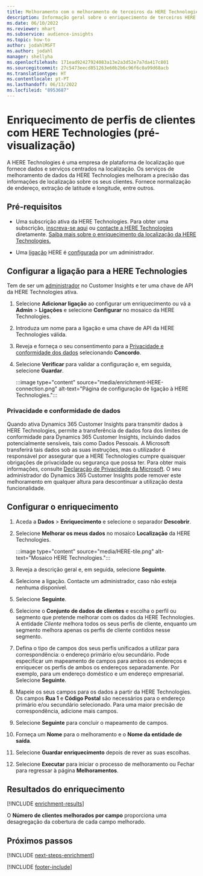 ```yaml
---
title: Melhoramento com o melhoramento de terceiros da HERE Technologies
description: Informação geral sobre o enriquecimento de terceiros HERE Technologies.
ms.date: 06/10/2022
ms.reviewer: mhart
ms.subservice: audience-insights
ms.topic: how-to
author: jodahlMSFT
ms.author: jodahl
manager: shellyha
ms.openlocfilehash: 171ead92427924083a13e2a3d52e7a7da417c801
ms.sourcegitcommit: 27c5473eecd851263e60b2b6c96f6c0a99d68acb
ms.translationtype: HT
ms.contentlocale: pt-PT
ms.lasthandoff: 06/13/2022
ms.locfileid: "8953687"
---
```

# <a name="enrichment-of-customer-profiles-with-here-technologies-preview"></a>Enriquecimento de perfis de clientes com HERE Technologies (pré-visualização)

A HERE Technologies é uma empresa de plataforma de localização que fornece dados e serviços centrados na localização. Os serviços de melhoramento de dados da HERE Technologies melhoram a precisão das informações de localização sobre os seus clientes. Fornece normalização de endereço, extração de latitude e longitude, entre outros.

## <a name="prerequisites"></a>Pré-requisitos

- Uma subscrição ativa da HERE Technologies. Para obter uma subscrição, [inscreva-se aqui](https://developer.here.com/sign-up?utm_medium=referral&utm_source=Microsoft-Dynamics-CI&create=Freemium-Basic) ou [contacte a HERE Technologies](https://developer.here.com/help?utm_medium=referral&utm_source=Microsoft-Dynamics-CI#how-can-we-help-you) diretamente. [Saiba mais sobre o enriquecimento da localização da HERE Technologies.](https://developer.here.com/location-enrichment?cid=Dev-MicrosoftDynamics-DB-0-Dev-&utm_source=MicrosoftDynamics&utm_medium=referral&utm_campaign=Online_Dev_ReferralMicrosoft)

- Uma [ligação](connections.md) HERE é [configurada](#configure-the-connection-for-here-technologies) por um administrador.

## <a name="configure-the-connection-for-here-technologies"></a>Configurar a ligação para a HERE Technologies

Tem de ser um [administrador](permissions.md#admin) no Customer Insights e ter uma chave de API da HERE Technologies ativa.

1. Selecione **Adicionar ligação** ao configurar um enriquecimento ou vá a **Admin** > **Ligações** e selecione **Configurar** no mosaico da HERE Technologies.

1. Introduza um nome para a ligação e uma chave de API da HERE Technologies válida.

1. Reveja e forneça o seu consentimento para a [Privacidade e conformidade dos dados](#data-privacy-and-compliance) selecionando **Concordo**.

1. Selecione **Verificar** para validar a configuração e, em seguida, selecione **Guardar**.

   :::image type="content" source="media/enrichment-HERE-connection.png" alt-text="Página de configuração de ligação à HERE Technologies.":::

### <a name="data-privacy-and-compliance"></a>Privacidade e conformidade de dados

Quando ativa Dynamics 365 Customer Insights para transmitir dados à HERE Technologies, permite a transferência de dados fora dos limites de conformidade para Dynamics 365 Customer Insights, incluindo dados potencialmente sensíveis, tais como Dados Pessoais. A Microsoft transferirá tais dados sob as suas instruções, mas o utilizador é responsável por assegurar que a HERE Technologies cumpre quaisquer obrigações de privacidade ou segurança que possa ter. Para obter mais informações, consulte [Declaração de Privacidade da Microsoft](https://go.microsoft.com/fwlink/?linkid=396732).
O seu administrador do Dynamics 365 Customer Insights pode remover este melhoramento em qualquer altura para descontinuar a utilização desta funcionalidade.

## <a name="configure-the-enrichment"></a>Configurar o enriquecimento

1. Aceda a **Dados** > **Enriquecimento** e selecione o separador **Descobrir**.

1. Selecione **Melhorar os meus dados** no mosaico **Localização** da HERE Technologies.

   :::image type="content" source="media/HERE-tile.png" alt-text="Mosaico HERE Technologies.":::

1. Reveja a descrição geral e, em seguida, selecione **Seguinte**.

1. Selecione a ligação. Contacte um administrador, caso não esteja nenhuma disponível.

1. Selecione **Seguinte**.

1. Selecione o **Conjunto de dados de clientes** e escolha o perfil ou segmento que pretende melhorar com os dados da HERE Technologies. A entidade *Cliente* melhora todos os seus perfis de cliente, enquanto um segmento melhora apenas os perfis de cliente contidos nesse segmento.

1. Defina o tipo de campos dos seus perfis unificados a utilizar para correspondência: o endereço primário e/ou secundário. Pode especificar um mapeamento de campos para ambos os endereços e enriquecer os perfis de ambos os endereços separadamente. Por exemplo, para um endereço doméstico e um endereço empresarial. Selecione **Seguinte**.

1. Mapeie os seus campos para os dados a partir da HERE Technologies. Os campos **Rua 1** e **Código Postal** são necessários para o endereço primário e/ou secundário selecionado. Para uma maior precisão de correspondência, adicione mais campos.

1. Selecione **Seguinte** para concluir o mapeamento de campos.

1. Forneça um **Nome** para o melhoramento e o **Nome da entidade de saída**.

1. Selecione **Guardar enriquecimento** depois de rever as suas escolhas.

1. Selecione **Executar** para iniciar o processo de melhoramento ou Fechar para regressar à página **Melhoramentos**.

## <a name="enrichment-results"></a>Resultados do enriquecimento

[!INCLUDE [enrichment-results](includes/enrichment-results.md)]

O **Número de clientes melhorados por campo** proporciona uma desagregação da cobertura de cada campo melhorado.

## <a name="next-steps"></a>Próximos passos

[!INCLUDE [next-steps-enrichment](includes/next-steps-enrichment.md)]

[!INCLUDE [footer-include](includes/footer-banner.md)]
